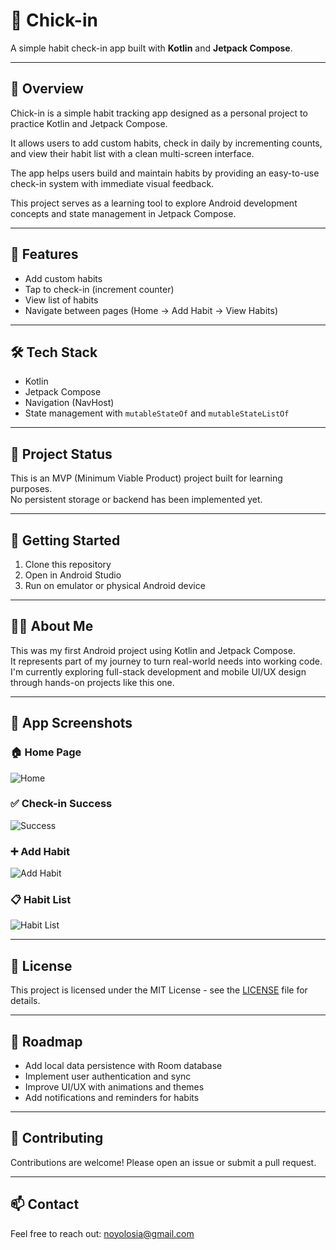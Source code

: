 # 🐥 Chick-in

A simple habit check-in app built with **Kotlin** and **Jetpack Compose**.

---

## 📱 Overview

Chick-in is a simple habit tracking app designed as a personal project to practice Kotlin and Jetpack Compose.

It allows users to add custom habits, check in daily by incrementing counts, and view their habit list with a clean multi-screen interface.

The app helps users build and maintain habits by providing an easy-to-use check-in system with immediate visual feedback.

This project serves as a learning tool to explore Android development concepts and state management in Jetpack Compose.

---

## 🔧 Features

- Add custom habits
- Tap to check-in (increment counter)
- View list of habits
- Navigate between pages (Home → Add Habit → View Habits)

---

## 🛠️ Tech Stack

- Kotlin
- Jetpack Compose
- Navigation (NavHost)
- State management with `mutableStateOf` and `mutableStateListOf`

---

## 🚧 Project Status

This is an MVP (Minimum Viable Product) project built for learning purposes.  
No persistent storage or backend has been implemented yet.

---

## 🚀 Getting Started

1. Clone this repository  
2. Open in Android Studio  
3. Run on emulator or physical Android device  

---

## 🙋‍♀️ About Me

This was my first Android project using Kotlin and Jetpack Compose.  
It represents part of my journey to turn real-world needs into working code.  
I'm currently exploring full-stack development and mobile UI/UX design through hands-on projects like this one.

---

## 📱 App Screenshots

### 🏠 Home Page  
![Home](screenshots/home.jpg)

### ✅ Check-in Success  
![Success](screenshots/success.jpg)

### ➕ Add Habit  
![Add Habit](screenshots/add_habit.jpg)

### 📋 Habit List  
![Habit List](screenshots/habit_list.jpg)

---

## 📄 License

This project is licensed under the MIT License - see the [LICENSE](LICENSE) file for details.

---

## 🚀 Roadmap

- Add local data persistence with Room database  
- Implement user authentication and sync  
- Improve UI/UX with animations and themes  
- Add notifications and reminders for habits  

---

## 🤝 Contributing

Contributions are welcome! Please open an issue or submit a pull request.

---

## 📫 Contact

Feel free to reach out: noyolosia@gmail.com
